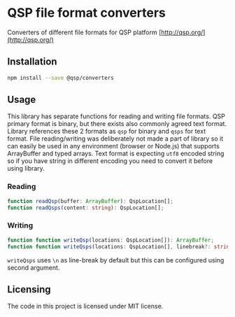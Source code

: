 # QSP file format converters

Converters of different file formats for QSP platform [http://qsp.org/](http://qsp.org/)
## Installation

```bash
npm install --save @qsp/converters
```

## Usage

This library has separate functions for reading and writing file formats. QSP primary format is binary, but there exists also commonly agreed text format. Library references these 2 formats as `qsp` for binary and `qsps` for text format. File reading/writing was deliberately not made a part of library so it can easily be used in any environment (browser or Node.js) that supports ArrayBuffer and typed arrays. 
Text format is expecting `utf8` encoded string so if you have string in different encoding you need to convert it before using library.

### Reading

```typescript
function readQsp(buffer: ArrayBuffer): QspLocation[];
function readQsps(content: string): QspLocation[];
```

### Writing 

```typescript
function function writeQsp(locations: QspLocation[]): ArrayBuffer;
function function writeQsps(locations: QspLocation[], linebreak?: string): string;
```

`writeQsps` uses `\n` as line-break by default but this can be configured using second argument.

## Licensing

The code in this project is licensed under MIT license.
